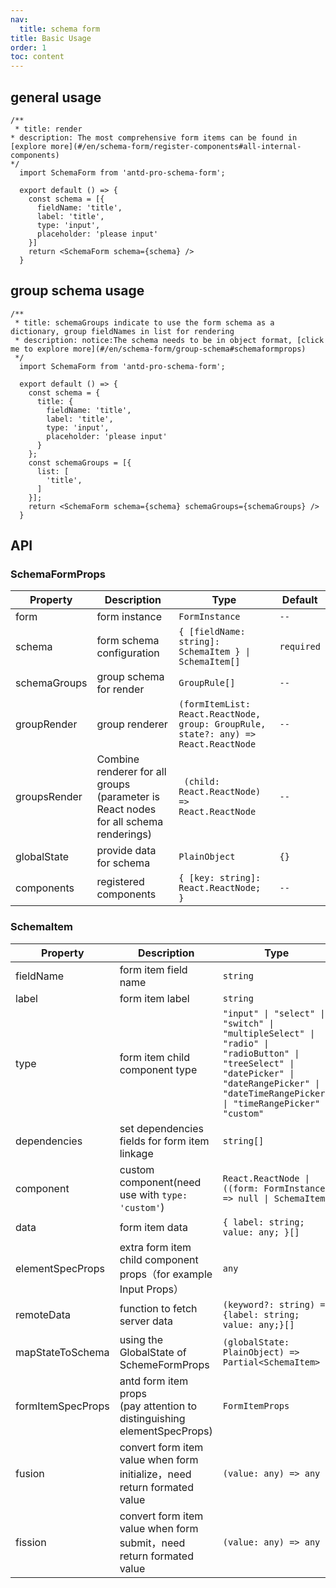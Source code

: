 ```yaml
---
nav:
  title: schema form
title: Basic Usage
order: 1
toc: content
---
```


## general usage

```tsx
/**
 * title: render
* description: The most comprehensive form items can be found in [explore more](#/en/schema-form/register-components#all-internal-components)
*/
  import SchemaForm from 'antd-pro-schema-form';

  export default () => {
    const schema = [{
      fieldName: 'title',
      label: 'title',
      type: 'input',
      placeholder: 'please input'
    }]
    return <SchemaForm schema={schema} />
  }
```

## group schema usage

```tsx
/**
 * title: schemaGroups indicate to use the form schema as a dictionary, group fieldNames in list for rendering
 * description: notice:The schema needs to be in object format, [click me to explore more](#/en/schema-form/group-schema#schemaformprops)
 */
  import SchemaForm from 'antd-pro-schema-form';

  export default () => {
    const schema = {
      title: {
        fieldName: 'title',
        label: 'title',
        type: 'input',
        placeholder: 'please input'
      }
    };
    const schemaGroups = [{
      list: [
        'title',
      ]
    }];
    return <SchemaForm schema={schema} schemaGroups={schemaGroups} />
  }
```

## API
### SchemaFormProps

| Property | Description | Type | Default |
| --- | --- | --- | --- |
| form | form instance | `FormInstance` | `--` |
| schema | form schema configuration | `{ [fieldName: string]: SchemaItem } \| SchemaItem[]` | `required` |
| schemaGroups | group schema for render | `GroupRule[]` | `--` |
| groupRender | group renderer | `(formItemList: React.ReactNode, group: GroupRule, state?: any) => React.ReactNode` | `--` |
| groupsRender | Combine renderer for all groups (parameter is React nodes for all schema renderings) | ` (child: React.ReactNode) => React.ReactNode` | `--` |
| globalState | provide data for schema | `PlainObject` | `{}` |
| components | registered components | `{ [key: string]: React.ReactNode; }` | `--` |

### SchemaItem
| Property | Description | Type | Default |
| --- | --- | --- | --- |
| fieldName | form item field name | `string` | `--` |
| label | form item label | `string` | `--` |
| type | form item child component type | `"input" \| "select" \| "switch" \| "multipleSelect" \| "radio" \| "radioButton" \| "treeSelect" \| "datePicker" \| "dateRangePicker" \| "dateTimeRangePicker" \| "timeRangePicker" \| "custom"` | `--` |
| dependencies | set dependencies fields for form item linkage | `string[]` | `--` |
| component | custom component(need use with `type: 'custom'`) | `React.ReactNode \| ((form: FormInstance) => null \| SchemaItem)` | `(required)` |
| data | form item data | `{ label: string; value: any; }[]` | `--` |
| elementSpecProps | extra form item child component props（for example Input Props） | `any` | `--` |
| remoteData | function to fetch server data | `(keyword?: string) => {label: string; value: any;}[]` | `--` |
| mapStateToSchema | using the GlobalState of SchemeFormProps | `(globalState: PlainObject) => Partial<SchemaItem>` | `--` |
| formItemSpecProps | antd form item props<br />(pay attention to distinguishing elementSpecProps) | `FormItemProps` | `--` |
| fusion | convert form item value when form initialize，need return formated value | `(value: any) => any` | `--` |
| fission | convert form item value when form submit，need return formated value | `(value: any) => any` | `--` |
